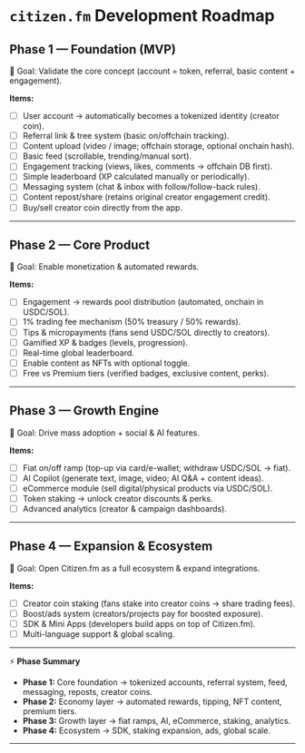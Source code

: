 # `citizen.fm` Development Roadmap

## **Phase 1 — Foundation (MVP)**

🎯 Goal: Validate the core concept (account = token, referral, basic content + engagement).

**Items:**

* [ ] User account → automatically becomes a tokenized identity (creator coin).
* [ ] Referral link & tree system (basic on/offchain tracking).
* [ ] Content upload (video / image; offchain storage, optional onchain hash).
* [ ] Basic feed (scrollable, trending/manual sort).
* [ ] Engagement tracking (views, likes, comments → offchain DB first).
* [ ] Simple leaderboard (XP calculated manually or periodically).
* [ ] Messaging system (chat & inbox with follow/follow-back rules).
* [ ] Content repost/share (retains original creator engagement credit).
* [ ] Buy/sell creator coin directly from the app.

---

## **Phase 2 — Core Product**

🎯 Goal: Enable monetization & automated rewards.

**Items:**

* [ ] Engagement → rewards pool distribution (automated, onchain in USDC/SOL).
* [ ] 1% trading fee mechanism (50% treasury / 50% rewards).
* [ ] Tips & micropayments (fans send USDC/SOL directly to creators).
* [ ] Gamified XP & badges (levels, progression).
* [ ] Real-time global leaderboard.
* [ ] Enable content as NFTs with optional toggle.
* [ ] Free vs Premium tiers (verified badges, exclusive content, perks).

---

## **Phase 3 — Growth Engine**

🎯 Goal: Drive mass adoption + social & AI features.

**Items:**

* [ ] Fiat on/off ramp (top-up via card/e-wallet; withdraw USDC/SOL → fiat).
* [ ] AI Copilot (generate text, image, video; AI Q&A + content ideas).
* [ ] eCommerce module (sell digital/physical products via USDC/SOL).
* [ ] Token staking → unlock creator discounts & perks.
* [ ] Advanced analytics (creator & campaign dashboards).

---

## **Phase 4 — Expansion & Ecosystem**

🎯 Goal: Open Citizen.fm as a full ecosystem & expand integrations.

**Items:**

* [ ] Creator coin staking (fans stake into creator coins → share trading fees).
* [ ] Boost/ads system (creators/projects pay for boosted exposure).
* [ ] SDK & Mini Apps (developers build apps on top of Citizen.fm).
* [ ] Multi-language support & global scaling.

---

⚡ **Phase Summary**

* **Phase 1:** Core foundation → tokenized accounts, referral system, feed, messaging, reposts, creator coins.
* **Phase 2:** Economy layer → automated rewards, tipping, NFT content, premium tiers.
* **Phase 3:** Growth layer → fiat ramps, AI, eCommerce, staking, analytics.
* **Phase 4:** Ecosystem → SDK, staking expansion, ads, global scale.

---
